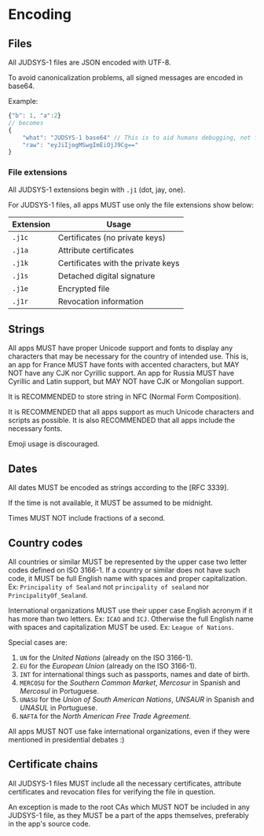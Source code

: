 # Encoding

## Files

All JUDSYS-1 files are JSON encoded with UTF-8.

To avoid canonicalization problems, all signed messages are encoded in base64.

Example:

```js
{"b": 1, "a":2}
// becomes
{
    "what": "JUDSYS-1 base64" // This is to aid humans debugging, not for machines to use 
    "raw": "eyJiIjogMSwgImEiOjJ9Cg=="
}
```

### File extensions

All JUDSYS-1 extensions begin with `.j1` (dot, jay, one). 

For JUDSYS-1 files, all apps MUST use only the file extensions show below:

| Extension | Usage |
|-----------|-------|
| `.j1c` | Certificates (no private keys) |
| `.j1a` | Attribute certificates |
| `.j1k` | Certificates with the private keys |
| `.j1s` | Detached digital signature |
| `.j1e` | Encrypted file |
| `.j1r` | Revocation information |

## Strings

All apps MUST have proper Unicode support and fonts to display any characters that may be necessary for the country of intended use. This is, an app for France MUST have fonts with accented characters, but MAY NOT have any CJK nor Cyrillic support. An app for Russia MUST have Cyrillic and Latin support, but MAY NOT have CJK or Mongolian support.

It is RECOMMENDED to store string in NFC (Normal Form Composition).

It is RECOMMENDED that all apps support as much Unicode characters and scripts as possible. It is also RECOMMENDED that all apps include the necessary fonts.

Emoji usage is discouraged.

## Dates

All dates MUST be encoded as strings according to the [RFC 3339].

If the time is not available, it MUST be assumed to be midnight.

Times MUST NOT include fractions of a second.

## Country codes

All countries or similar MUST be represented by the upper case two letter codes defined on ISO 3166-1. If a country or similar does not have such code, it MUST be full English name with spaces and proper capitalization. Ex: `Principality of Sealand` not `principality of sealand` nor `PrincipalityOf_Sealand`.

International organizations MUST use their upper case English acronym if it has more than two letters. Ex: `ICAO` and `ICJ`. Otherwise the full English name with spaces and capitalization MUST be used. Ex: `League of Nations`.

Special cases are:

  1. `UN` for the *United Nations* (already on the ISO 3166-1).
  1. `EU` for the *European Union* (already on the ISO 3166-1).
  1. `INT` for international things such as passports, names and date of birth.
  1. `MERCOSU` for the *Southern Common Market*, *Mercosur* in Spanish and *Mercosul* in Portuguese.
  1. `UNASU` for the *Union of South American Nations*, *UNSAUR* in Spanish and *UNASUL* in Portuguese.
  1. `NAFTA` for the *North American Free Trade Agreement*.

All apps MUST NOT use fake international organizations, even if they were mentioned in presidential debates :)

## Certificate chains

All JUDSYS-1 files MUST include all the necessary certificates, attribute certificates and revocation files for verifying the file in question.

An exception is made to the root CAs which MUST NOT be included in any JUDSYS-1 file, as they MUST be a part of the apps themselves, preferably in the app's source code.
